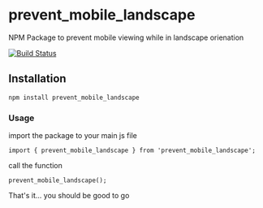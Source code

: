 # prevent_mobile_landscape

NPM Package to prevent mobile viewing while in landscape orienation

[![Build Status](https://travis-ci.org/stevemkroll/prevent_mobile_landscape.svg?branch=master)](https://travis-ci.org/stevemkroll/prevent_mobile_landscape)

## Installation
```
npm install prevent_mobile_landscape
```
### Usage
import the package to your main js file
```
import { prevent_mobile_landscape } from 'prevent_mobile_landscape';
```

call the function

```
prevent_mobile_landscape();
```

That's it... you should be good to go
